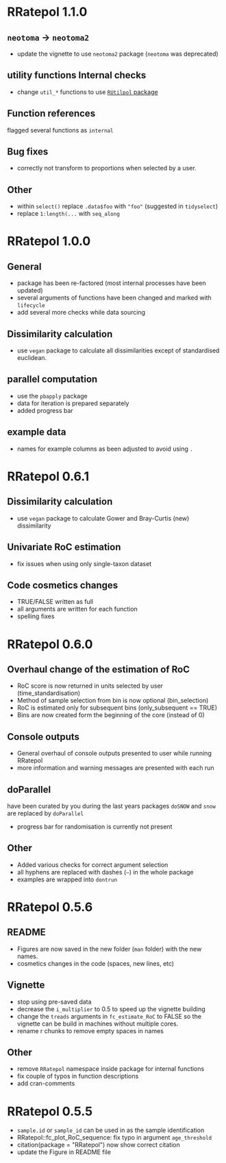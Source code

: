 # RRatepol 1.1.0

## `neotoma` -> `neotoma2`

* update the vignette to use `neotoma2` package (`neotoma` was deprecated)

## utility functions  Internal checks

* change `util_*` functions to use [`RUtilpol` package](https://github.com/HOPE-UIB-BIO/R-Utilpol-package)

## Function references

flagged several functions as `internal`

## Bug fixes

* correctly not transform to proportions when selected by a user.

## Other

* within `select()` replace `.data$foo` with `"foo"` (suggested in `tidyselect`)
* replace `1:length(...` with `seq_along`

# RRatepol 1.0.0

## General

* package has been re-factored (most internal processes have been updated)
* several arguments of functions have been changed and marked with `lifecycle`
* add several more checks while data sourcing

## Dissimilarity calculation

* use `vegan` package to calculate all dissimilarities except of standardised euclidean.

## parallel computation

* use the `pbapply` package
* data for iteration is prepared separately
* added progress bar

## example data

* names for example columns as been adjusted to avoid using `.`

# RRatepol 0.6.1

## Dissimilarity calculation

* use `vegan` package to calculate Gower and Bray-Curtis (new) dissimilarity

## Univariate RoC estimation

* fix issues when using only single-taxon dataset

## Code cosmetics changes

* TRUE/FALSE written as full
* all arguments are written for each function
* spelling fixes

# RRatepol 0.6.0

## Overhaul change of the estimation of RoC

* RoC score is now returned in units selected by user (time_standardisation)
* Method of sample selection from bin is now optional (bin_selection)
* RoC is estimated only for subsequent bins (only_subsequent == TRUE)
* Bins are now created form the beginning of the core (instead of 0)

## Console outputs

* General overhaul of console outputs presented to user while running RRatepol
* more information and warning messages are presented with each run

## doParallel

have been curated by you during the last years packages `doSNOW` and `snow` are replaced by `doParallel`

* progress bar for randomisation is currently not present

## Other

* Added various checks for correct argument selection
* all hyphens are replaced with dashes (`–`) in the whole package
* examples are wrapped into `dontrun`

# RRatepol 0.5.6

## README

* Figures are now saved in the new folder (`man` folder) with the new names.
* cosmetics changes in the code (spaces, new lines, etc)

## Vignette

* stop using pre-saved data
* decrease the `i_multiplier` to 0.5 to speed up the vignette building
* change the `treads` arguments in `fc_estimate_RoC` to FALSE so the vignette can be build in machines without multiple cores.
* rename r chunks to remove empty spaces in names

## Other

* remove `RRatepol` namespace inside package for internal functions
* fix couple of typos in function descriptions
* add cran-comments

# RRatepol 0.5.5

* `sample.id` or `sample_id` can be used in as the sample identification
* RRatepol::fc_plot_RoC_sequence: fix typo in argument `age_threshold` 
* citation(package = "RRatepol") now show correct citation
* update the Figure in README file
